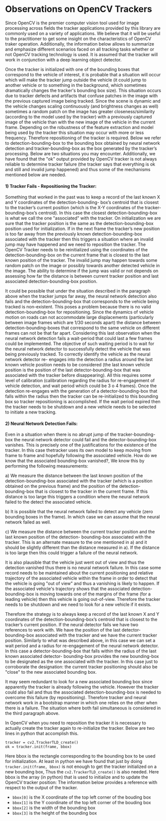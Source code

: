 # Observations on OpenCV Trackers

Since OpenCV is the premier computer vision tool used for image processing across fields the tracker applications provided
by this library are commonly used on a variety of applications. We believe that it will be useful to the practitioner to get some
insight on the characteristics of OpenCV traker operation. Additionally, the information below allows to summarize and
emphasize different scenarios faced on all tracking tasks whether or not OpenCV tracking technology is used. It is assumed
that the tracker will work in conjunction with a deep learning object detector.

Once the tracker is initialized with one of the bounding boxes that correspond to the vehicle of interest, it is probable that a
situation will occur which will make the tracker jump outside the vehicle (it could jump to another vehicle or to something in
the background, which sometimes dramatically changes the tracker's bounding box size). This situation occurs due to tracker
defects and artifacts that confuse patches in the image with the previous captured image being tracked. Since the scene is
dynamic and the vehicle changes scaling continuously (and brightness changes as well) sometimes a random patch on the
image has greater closeness/similarity (according to the model used by the tracker) with a previously captured image of the
vehicle than with the new image of the vehicle in the current frame. Depending on the robustness of the feature extraction
and model being used by the tracker this situation may occur with more or less frequency. Therefore repositioning of the
tracker is required. Below we refer to detection-bounding-box to the bounding box obtained by neural network detection and
tracker-bounding-box as the box generated by the tracker’s processing. Below are two situations you may encounter.
Additionally, we have found that the "ok" output provided by OpenCV tracker is not always reliable to determine tracker failure
(the tracker says that everything is ok and still and invalid jump happened) and thus some of the mechanisms mentioned
below are needed.

#### 1) Tracker Fails - Repositioning the Tracker:
Something that worked in the past was to keep a record of the last known X and Y coordinates of the detection-bounding-
box’s centroid that is closest to the tracker’s current position (which is the X-Y coordinates of the tracker-bounding-box’s
centroid). In this case the closest detection-bounding-box is what we call the one "associated" with the tracker. On
initialization we are sure that the tracker position is the same as the detection-bounding-box position used for initialization. If
in the next frame the tracker’s new position is too far away from the previously known detection-bounding-box associated
with the tracker then this triggers a situation where an invalid jump may have happened and we need to reposition the
tracker. The OpenCV Tracker needs to be reinitialized using the coordinates of the detection-bounding-box on the current
frame that is closest to the last known position of the tracker. The invalid jump may happen towards some random patch on
the image or possibly towards another detected vehicle in the image. The ability to determine if the jump was valid or not
depends on assessing how far the distance is between current tracker position and last associated detection-bounding-box
position.

It could be possible that under the situation described in the paragraph above when the tracker jumps far away, the neural
network detection also fails and the detection-bounding-box that corresponds to the vehicle being tracked is non-existent.
This poses a problem because there is no valid detection-bounding-box for repositioning. Since the dynamics of vehicle
motion on roads can not accommodate large displacements (particularly between image frames which are 1/30 seconds
apart) the distance between detection-bounding-boxes that correspond to the same vehicle on different frames can not be
that far apart. Considering this last observation when the neural network detection fails a wait-period that could last a few
frames could be implemented. The objective of such waiting period is to wait for the neural network detector to successfully
detect the vehicle that was being previously tracked. To correctly identify the vehicle as the neural network detector re-
engages into the detection a radius around the last known vehicle position needs to be considered (the last known vehicle
position is the position of the last detector-bounding-box that was associated with the tracker before disappearing). All this
requires some level of calibration (calibration regarding the radius for re-engagement of vehicle detection, and wait period
which could be 3 o 4 frames). Once the detection re-engages with the generation of a detector-bounding-box that falls within
the radius then the tracker can be re-initialized to this bounding box so tracker repositioning is accomplished. If the wait
period expired then the tracker needs to be shutdown and a new vehicle needs to be selected to initiate a new tracking.


#### 2) Neural Network Detection Fails:
Even in a situation when there is no abrupt jump of the tracker-bounding-box the neural network detector could fail and the
detector-bounding-box vanishes. This is precisely one of the justifications for the existence of the tracker. In this case thetracker uses its own model to keep moving from frame to frame and hopefully following the associated vehicle. How do we
know that the associated bounding-box vanished?,
We know this by performing the following measurements:

a) We measure the distance between the last known position of the detection-bounding-box associated with
the tracker (which is a position obtained on the previous frame) and the position of the detection-bounding-box that
is closest to the tracker in the current frame. If this distance is too large this triggers a condition where the neural
network failed to the detect the associated vehicle.

b) It is possible that the neural network failed to detect any vehicle (zero bounding boxes in the frame). In which
case we can assume that the neural network failed as well.

c) We measure the distance between the current tracker position and the last known position of the detection-
bounding-box associated with the tracker. This is an alternate measure to the one mentioned in a) and it should be
slightly different than the distance measured in a). If the distance is too large then this could trigger a failure of the
neural network.

It is also plausible that the vehicle just went out of view and thus the detection vanished thus there is no neural network
failure. In this case some record needs to be maintained about the current positioning and relative trajectory of the
associated vehicle within the frame in order to detect that the vehicle is going "out of view" and thus a vanishing is likely to
happen. If the associated vehicle's trajectory shows that the associated detection-bounding-box is moving towards one of the
margins of the frame (for a leading vehicle) then this vehicle is going out-of-view. Therefore the tracker needs to be shutdown
and we need to look for a new vehicle if it exists.

Therefore the strategy is to always keep a record of the last known X and Y coordinates of the detection-bounding-box’s
centroid that is closest to the tracker’s current position. If the neural detector fails we have two references to work with. We
have the position of the last detector-bounding-box associated with the tracker and we have the current tracker position.
Similarly to what was described above, in this case we can set a wait period and a radius for re-engagement of the neural
network detector. In this case a detector-bounding-box that falls within the radius of the last known associated detector-
bounding-box provides the new bounding-box to be designated as the one associated with the tracker. In this case just to
corroborate the designation: the current tracker positioning should also be "close" to the new associated bounding box.

It may seem redundant to look for a new associated bounding box since apparently the tracker is already following the
vehicle. However the tracker could also fail and thus the associated detection-bounding-box is needed to overcome this
failure (by repositioning). Therefore tracker and neural network work in a bootstrap manner in which one relies on the other
when there is a failure. The situation where both fail simultaneous is considered in the third paragraph above.

In OpenCV when you need to reposition the tracker it is necessary to actually create the tracker again to re-initialize the
tracker. Below are two lines in python that accomplish this.

```
tracker = cv2.TrackerTLD_create()
ok = tracker.init(frame, bbox)
```

Here bbox is the rectangle corresponding to the bounding box to be used for initialization. At least in python we have found
that just by doing `tracker.init(frame, bbox)` is not enough to get the tracker initialized on a new bounding box, Thus
the `cv2.TrackerTLD_create()` is also needed. Here bbox is the array (in python) that is used to initialize and to update the
OpenCV tracker position:
The information below provides a reference with respect to the output of the tracker.
 - `bbox[0]` is the X coordinate of the top left corner of the bouding box
 - `bbox[1]` is the Y coordinate of the top left corner of the bouding box
 - `bbox[2]` is the width of the bounding box
 - `bbox[3]` is the height of the bounding box
